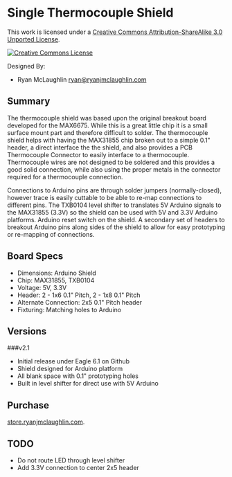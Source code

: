 Single Thermocouple Shield
==========================

This work is licensed under a <a rel="license" href="http://creativecommons.org/licenses/by-sa/3.0/">Creative Commons Attribution-ShareAlike 3.0 Unported License</a>.

<a rel="license" href="http://creativecommons.org/licenses/by-sa/3.0/"><img alt="Creative Commons License" style="border-width:0" src="http://i.creativecommons.org/l/by-sa/3.0/88x31.png" /></a>
	
Designed By:

*	Ryan McLaughlin <ryan@ryanjmclaughlin.com>


Summary
-------

The thermocouple shield was based upon the original breakout board developed for the MAX6675.  While this is a great little chip it is a small surface mount part and therefore difficult to solder. The thermocouple shield helps with having the MAX31855 chip broken out to a simple 0.1" header, a direct interface the the shield, and also provides a PCB Thermocouple Connector to easily interface to a thermocouple. Thermocouple wires are not designed to be soldered and this provides a good solid connection, while also using the proper metals in the connector required for a thermocouple connection.

Connections to Arduino pins are through solder jumpers (normally-closed), however trace is easily cuttable to be able to re-map connections to different pins.  The TXB0104 level shifter to translates 5V Arduino signals to the MAX31855 (3.3V) so the shield can be used with 5V and 3.3V Arduino platforms. Arduino reset switch on the shield.  A secondary set of headers to breakout Arduino pins along sides of the shield to allow for easy prototyping or re-mapping of connections.


Board Specs
-----------

*	Dimensions: Arduino Shield
*	Chip: MAX31855, TXB0104
*	Voltage: 5V, 3.3V
*	Header: 2 - 1x6 0.1" Pitch, 2 - 1x8 0.1" Pitch
*	Alternate Connection: 2x5 0.1" Pitch header
*	Fixturing: Matching holes to Arduino


Versions
--------

###v2.1

* Initial release under Eagle 6.1 on Github
* Shield designed for Arduino platform
* All blank space with 0.1" prototyping holes
* Built in level shifter for direct use with 5V Arduino


Purchase
--------

[store.ryanjmclaughlin.com](http://store.ryanjmclaughlin.com). 


TODO
----

*	Do not route LED through level shifter
*	Add 3.3V connection to center 2x5 header
